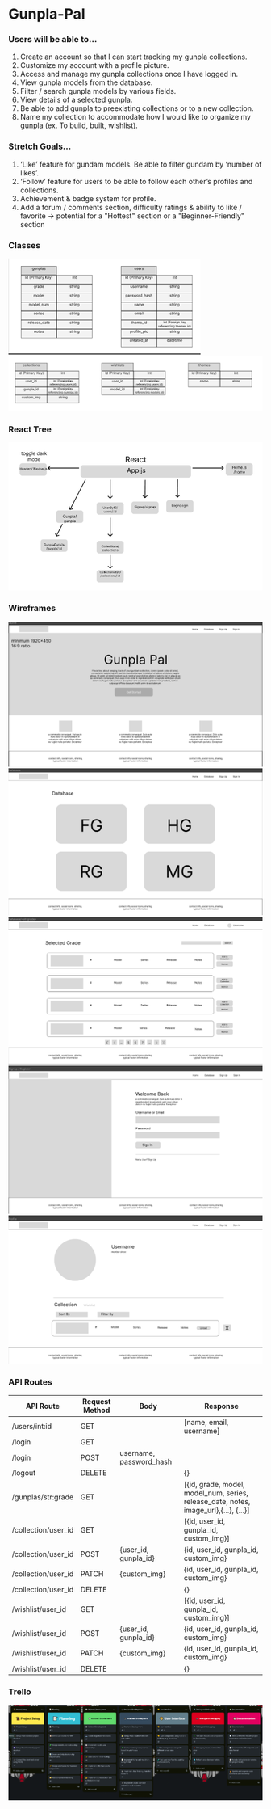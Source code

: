 # Gunpla-Pal


### Users will be able to...

1. Create an account so that I can start tracking my gunpla collections. 
2. Customize my account with a profile picture. 
3. Access and manage my gunpla collections once I have logged in.
4. View gunpla models from the database.
5. Filter / search gunpla models by various fields. 
6. View details of a selected gunpla.
7. Be able to add gunpla to preexisting collections or to a new collection. 
8. Name my collection to accommodate how I would like to organize my gunpla (ex. To build, built, wishlist).

### Stretch Goals...

1. ‘Like’ feature for gundam models. Be able to filter gundam by ‘number of likes’.
2. ‘Follow’ feature for users to be able to follow each other’s profiles and collections. 
3. Achievement & badge system for profile.
4. Add a forum / comments section, difficulty ratings & ability to like / favorite -> potential for a "Hottest" section or a "Beginner-Friendly" section

### Classes
![Alt Tables](.github/images/README/Tables1.png)
![Alt Tables](.github/images/README/TablesUpdated.png)

### React Tree
![Alt React Tree](.github/images/README/React-Tree.png)

### Wireframes
![Alt Wireframe Home](.github/images/README/Home.png)
![Alt Wireframe Database](.github/images/README/Database.png)
![Alt Wireframe DatabaseByName](.github/images/README/Database-By-Grade.png)
![Alt Wireframe Signin](.github/images/README/Signin.png)
![Alt Wireframe Profile](.github/images/README/Profile.png)

### API Routes
<table>
<thead>
<th>API Route</th>
<th>Request Method</th>
<th>Body</th>
<th>Response</th>
</thead>
<tbody>
<tr>
<td>/users/int:id</td>
<td>GET</td>
<td></td>
<td>[name, email, username]</td>
</tr>
<tr>
<td>/login</td>
<td>GET</td>
<td></td>
<td></td>
<tr>
<td>/login</td>
<td>POST</td>
<td>username, password_hash</td>
<td></td>
</tr>
<tr>
<td>/logout</td>
<td>DELETE</td>
<td></td>
<td>{}</td>
</tr>
<tr>
<td>/gunplas/str:grade</td>
<td>GET</td>
<td></td>
<td>[{id, grade, model, model_num, series, release_date, notes, image_url},{...}, {...}]</td>
</tr>
<tr>
<td>/collection/user_id</td>
<td>GET</td>
<td></td>
<td>[{id, user_id, gunpla_id, custom_img}]</td>
</tr>
<tr>
<td>/collection/user_id</td>
<td>POST</td>
<td>{user_id, gunpla_id}</td>
<td>{id, user_id, gunpla_id, custom_img}</td>
</tr>
<tr>
<td>/collection/user_id</td>
<td>PATCH</td>
<td>{custom_img}</td>
<td>{id, user_id, gunpla_id, custom_img}</td>
</tr>
<tr>
<td>/collection/user_id</td>
<td>DELETE</td>
<td></td>
<td>{}</td>
</tr>
<tr>
<td>/wishlist/user_id</td>
<td>GET</td>
<td></td>
<td>[{id, user_id, gunpla_id, custom_img}]</td>
</tr>
<tr>
<td>/wishlist/user_id</td>
<td>POST</td>
<td>{user_id, gunpla_id}</td>
<td>{id, user_id, gunpla_id, custom_img}</td>
</tr>
<tr>
<td>/wishlist/user_id</td>
<td>PATCH</td>
<td>{custom_img}</td>
<td>{id, user_id, gunpla_id, custom_img}</td>
</tr>
<tr>
<td>/wishlist/user_id</td>
<td>DELETE</td>
<td></td>
<td>{}</td>
</tr>
</tbody>
</table>

### Trello
![Alt Trello](.github/images/README/Trelloborad.png)